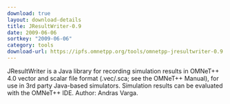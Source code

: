 ```yaml
---
download: true
layout: download-details
title: JResultWriter-0.9
date: 2009-06-06
sortkey: "2009-06-06"
category: tools
download-url: https://ipfs.omnetpp.org/tools/omnetpp-jresultwriter-0.9.zip
---
```


JResultWriter is a Java library for recording simulation results in OMNeT++ 4.0 vector and scalar file format (.vec/.sca; see the OMNeT++ Manual), for use in 3rd party Java-based simulators. Simulation results can be evaluated with the OMNeT++ IDE. Author: Andras Varga.
